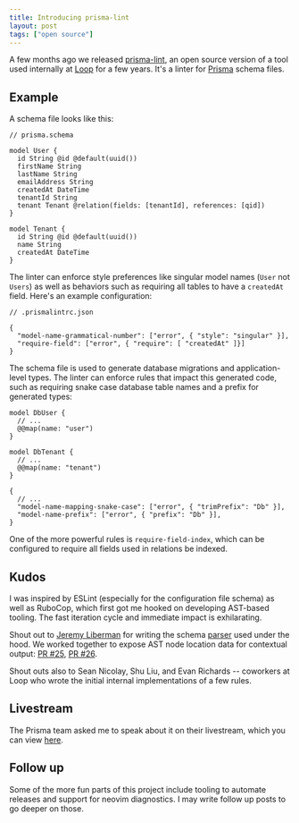 ```yaml
---
title: Introducing prisma-lint
layout: post
tags: ["open source"]
---
```


A few months ago we released [prisma-lint](https://github.com/loop-payments/prisma-lint), an open source version of a tool used internally at [Loop](https://loop.com) for a few years. It's a linter for [Prisma](https://www.prisma.io/) schema files.

## Example

A schema file looks like this:

```prisma
// prisma.schema

model User {
  id String @id @default(uuid())
  firstName String
  lastName String
  emailAddress String
  createdAt DateTime
  tenantId String
  tenant Tenant @relation(fields: [tenantId], references: [qid])
}

model Tenant {
  id String @id @default(uuid())
  name String
  createdAt DateTime
}
```

The linter can enforce style preferences like singular model names (`User` not `Users`) as well as behaviors such as requiring all tables to have a `createdAt` field. Here's an example configuration:

```jsonl
// .prismalintrc.json

{ 
  "model-name-grammatical-number": ["error", { "style": "singular" }],
  "require-field": ["error", { "require": [ "createdAt" ]}]
}
```

The schema file is used to generate database migrations and application-level types. The linter can enforce rules that impact this generated code, such as requiring snake case database table names and a prefix for generated types:

```prisma
model DbUser {
  // ...
  @@map(name: "user")
}

model DbTenant {
  // ...
  @@map(name: "tenant")
}
```

```
{ 
  // ...
  "model-name-mapping-snake-case": ["error", { "trimPrefix": "Db" }],
  "model-name-prefix": ["error", { "prefix": "Db" }],
}
```

One of the more powerful rules is `require-field-index`, which can be configured to require all fields used in relations be indexed.

## Kudos

I was inspired by ESLint (especially for the configuration file schema) as well as RuboCop, which first got me hooked on developing AST-based tooling. The fast iteration cycle and immediate impact is exhilarating.

Shout out to [Jeremy Liberman](https://github.com/MrLeebo) for writing the schema [parser](https://github.com/MrLeebo/prisma-ast) used under the hood. We worked together to expose AST node location data for contextual output: [PR #25](https://github.com/MrLeebo/prisma-ast/pull/25), [PR #26](https://github.com/MrLeebo/prisma-ast/pull/26).

Shout outs also to Sean Nicolay, Shu Liu, and Evan Richards -- coworkers at Loop who wrote the initial internal implementations of a few rules.

## Livestream

The Prisma team asked me to speak about it on their livestream, which you can view [here](https://www.youtube.com/watch?v=t7jsqf0DeNc&t=2250s).

## Follow up

Some of the more fun parts of this project include tooling to automate releases and support for neovim diagnostics. I may write follow up posts to go deeper on those. 
